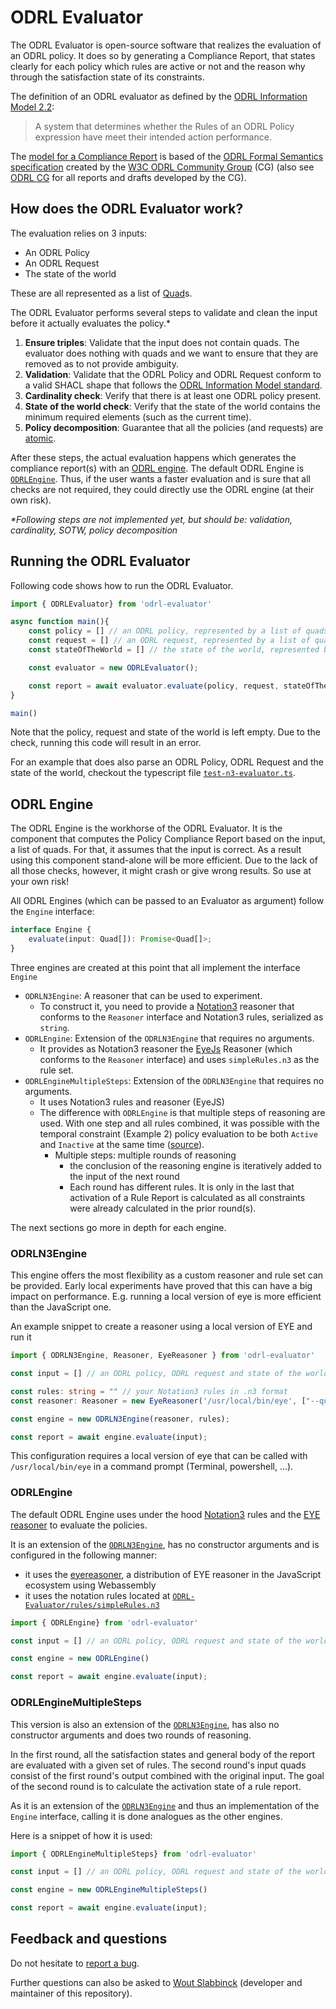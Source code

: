# ODRL Evaluator

The ODRL Evaluator is open-source software that realizes the evaluation of an ODRL policy.
It does so by generating a Compliance Report, that states clearly for each policy which rules are active or not and the reason why through the satisfaction state of its constraints.

The definition of an ODRL evaluator as defined by the [ODRL Information Model 2.2](https://www.w3.org/TR/odrl-model/#terminology):
> A system that determines whether the Rules of an ODRL Policy expression have meet their intended action performance.

The [model for a Compliance Report](./Compliance-Report.md) is based of the [ODRL Formal Semantics specification](https://w3c.github.io/odrl/formal-semantics/) created by the [W3C ODRL Community Group](https://www.w3.org/community/odrl/) (CG) (also see [ODRL CG](https://www.w3.org/community/odrl/) for all reports and drafts developed by the CG).

## How does the ODRL Evaluator work?
The evaluation relies on 3 inputs:
- An ODRL Policy
- An ODRL Request
- The state of the world

These are all represented as a list of [Quad](http://rdf.js.org/data-model-spec/#quad-interface)s.

The ODRL Evaluator performs several steps to validate and clean the input before it actually evaluates the policy.\*
1. **Ensure triples**: Validate that the input does not contain quads. The evaluator does nothing with quads and we want to ensure that they are removed as to not provide ambiguity.
2. **Validation**: Validate that the ODRL Policy and ODRL Request conform to a valid SHACL shape that follows the [ODRL Information Model standard](https://www.w3.org/TR/odrl-model/).
3. **Cardinality check**: Verify that there is at least one ODRL policy present.
4. **State of the world check**: Verify that the state of the world contains the minimum required elements (such as the current time).
5. **Policy decomposition**: Guarantee that all the policies (and requests) are [atomic](https://www.w3.org/TR/odrl-model/#composition).

After these steps, the actual evaluation happens which generates the compliance report(s) with an [ODRL engine](#odrl-engine). 
The default ODRL Engine is [`ODRLEngine`](#odrlengine).
Thus, if the user wants a faster evaluation and is sure that all checks are not required, they could directly use the ODRL engine (at their own risk).

*\*Following steps are not implemented yet, but should be: validation, cardinality, SOTW, policy decomposition*
## Running the ODRL Evaluator
Following code shows how to run the ODRL Evaluator.
```ts
import { ODRLEvaluator} from 'odrl-evaluator'

async function main(){
    const policy = [] // an ODRL policy, represented by a list of quads
    const request = [] // an ODRL request, represented by a list of quads
    const stateOfTheWorld = [] // the state of the world, represented by a list of quads

    const evaluator = new ODRLEvaluator();

    const report = await evaluator.evaluate(policy, request, stateOfTheWorld); // compliance report(s), represented by a list of quads
}

main()
```
Note that the policy, request and state of the world is left empty. 
Due to the check, running this code will result in an error.

For an example that does also parse an ODRL Policy, ODRL Request and the state of the world, checkout the typescript file [`test-n3-evaluator.ts`](../demo/test-n3-evaluator.ts).

## ODRL Engine
The  ODRL Engine is the workhorse of the ODRL Evaluator. It is the component that computes the Policy Compliance Report based on the input, a list of quads.
For that, it assumes that the input is correct. As a result using this component stand-alone will be more efficient. Due to the lack of all those checks, however, it might crash or give wrong results. So use at your own risk!

All ODRL Engines (which can be passed to an Evaluator as argument) follow the `Engine` interface:
```ts
interface Engine {
    evaluate(input: Quad[]): Promise<Quad[]>;
}
```

Three engines are created at this point that all implement the interface `Engine`
- `ODRLN3Engine`: A reasoner that can be used to experiment. 
	- To construct it, you need to provide a [Notation3](https://w3c.github.io/N3/spec/) reasoner that conforms to the `Reasoner` interface and Notation3 rules, serialized as `string`.
- `ODRLEngine`: Extension of the `ODRLN3Engine` that requires no arguments. 
	- It provides as Notation3 reasoner the [EyeJs](https://github.com/eyereasoner/eye-js) Reasoner (which conforms to the `Reasoner` interface) and uses `simpleRules.n3` as the rule set.
- `ODRLEngineMultipleSteps`: Extension of the `ODRLN3Engine` that requires no arguments.
	- It uses Notation3 rules and reasoner (EyeJS)
	- The difference with `ODRLEngine` is that multiple steps of reasoning are used. With one step and all rules combined, it was possible with the temporal constraint (Example 2) policy evaluation to be both `Active` and `Inactive` at the same time ([source](https://github.com/woutslabbinck/UCR-test-suite/blob/b641ec74a85d1555d13d9599f140667e60846b6f/ODRL-Evaluator/rules/faulty/README.md)).
		- Multiple steps: multiple rounds of reasoning
			- the conclusion of the reasoning engine is iteratively added to the input of the next round
			- Each round has different rules. It is only in the last that activation of a Rule Report is calculated as all constraints were already calculated in the prior round(s).

The next sections go more in depth for each engine.

### ODRLN3Engine
This engine offers the most flexibility as a custom reasoner and rule set can be provided.
Early local experiments have proved that this can have a big impact on performance. 
E.g. running a local version of eye is more efficient than the JavaScript one.

An example snippet to create a reasoner using a local version of EYE and run it
```ts
import { ODRLN3Engine, Reasoner, EyeReasoner } from 'odrl-evaluator'

const input = [] // an ODRL policy, ODRL request and state of the world, represented by a list of quads

const rules: string = "" // your Notation3 rules in .n3 format
const reasoner: Reasoner = new EyeReasoner('/usr/local/bin/eye', ["--quiet", "--nope", "--pass-only-new"]) // A reasoner that is an extension to the abstract `Reasoner` class

const engine = new ODRLN3Engine(reasoner, rules);

const report = await engine.evaluate(input);
```
This configuration requires a local version of eye that can be called with `/usr/local/bin/eye` in a command prompt (Terminal, powershell, ...).

### ODRLEngine
The default ODRL Engine uses under the hood [Notation3](https://w3c.github.io/N3/spec/) rules and the [EYE reasoner](https://github.com/eyereasoner/eye) to evaluate the policies.

It is  an extension of the [`ODRLN3Engine`](#ODRLN3Engine), has no constructor arguments and is configured in the following manner:
- it uses the [eyereasoner](https://github.com/eyereasoner/eye-js), a distribution of EYE reasoner in the JavaScript ecosystem using Webassembly
- it uses the notation rules located at [`ODRL-Evaluator/rules/simpleRules.n3`](./src/rules/simpleRules.n3)

```ts
import { ODRLEngine} from 'odrl-evaluator'

const input = [] // an ODRL policy, ODRL request and state of the world, represented by a list of quads

const engine = new ODRLEngine()

const report = await engine.evaluate(input);
```

### ODRLEngineMultipleSteps
This version is also an extension of the [`ODRLN3Engine`](#ODRLN3Engine), has also no constructor arguments and does two rounds of reasoning.

In the first round, all the satisfaction states and general body of the report are evaluated with a given set of rules.
The second round's input quads consist of the first round's output combined with the original input. 
The goal of the second round is to calculate the activation state of a rule report.

As it is an extension of the [`ODRLN3Engine`](#ODRLN3Engine) and thus an implementation of the `Engine` interface, calling it is done analogues as the other engines.

Here is a snippet of how it is used:
```ts
import { ODRLEngineMultipleSteps} from 'odrl-evaluator'

const input = [] // an ODRL policy, ODRL request and state of the world, represented by a list of quads

const engine = new ODRLEngineMultipleSteps()

const report = await engine.evaluate(input);
```

## Feedback and questions

Do not hesitate to [report a bug](https://github.com/SolidLabResearch/ODRL-Evaluator/issues).

Further questions can also be asked to [Wout Slabbinck](mailto:wout.slabbinck@ugent.be) (developer and maintainer of this repository).
